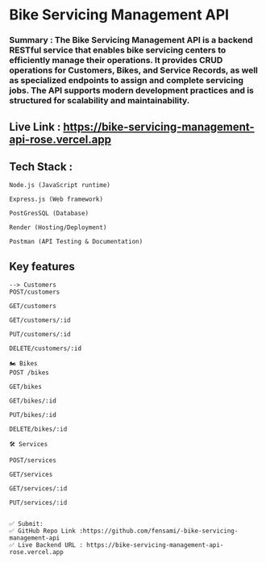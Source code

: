 # Bike Servicing Management API

### Summary : The Bike Servicing Management API is a backend RESTful service that enables bike servicing centers to efficiently manage their operations. It provides CRUD operations for Customers, Bikes, and Service Records, as well as specialized endpoints to assign and complete servicing jobs. The API supports modern development practices and is structured for scalability and maintainability.

## Live Link : https://bike-servicing-management-api-rose.vercel.app

## Tech Stack :

```
Node.js (JavaScript runtime)

Express.js (Web framework)

PostGresSQL (Database)

Render (Hosting/Deployment)

Postman (API Testing & Documentation)
```

## Key features

```
--> Customers
POST/customers

GET/customers

GET/customers/:id

PUT/customers/:id

DELETE/customers/:id

🏍️ Bikes
POST /bikes

GET/bikes

GET/bikes/:id

PUT/bikes/:id

DELETE/bikes/:id

🛠️ Services

POST/services

GET/services

GET/services/:id

PUT/services/:id


```

```
✅ Submit:
✅ GitHub Repo Link :https://github.com/fensami/-bike-servicing-management-api
✅ Live Backend URL : https://bike-servicing-management-api-rose.vercel.app
```
